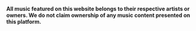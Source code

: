 **All music featured on this website belongs to their respective artists or owners. We do not claim ownership of any music content presented on this platform.**
